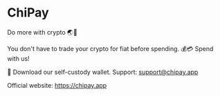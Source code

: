 # ChiPay
Do more with crypto 🌏🚀

You don't have to trade your crypto for fiat before spending. 💰💳 Spend with us! 

🚀 Download our self-custody wallet. Support: support@chipay.app

Official website: https://chipay.app

